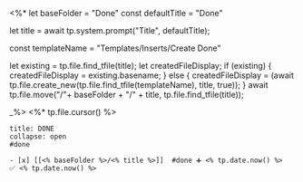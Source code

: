  <%*
let baseFolder = "Done"
const defaultTitle = "Done"

let title = await tp.system.prompt("Title", defaultTitle);

const templateName = "Templates/Inserts/Create Done"

let existing = tp.file.find_tfile(title);
let createdFileDisplay;
if (existing) {
  createdFileDisplay = existing.basename;
} else {
  createdFileDisplay = (await tp.file.create_new(tp.file.find_tfile(templateName), title, true));
}
await tp.file.move("/"+ baseFolder + "/" + title, tp.file.find_tfile(title));

_%>
<%* tp.file.cursor() %> 
`````ad-done
title: DONE
collapse: open
#done 

- [x] [[<% baseFolder %>/<% title %>]]  #done ➕ <% tp.date.now() %>  ✅ <% tp.date.now() %>
`````
